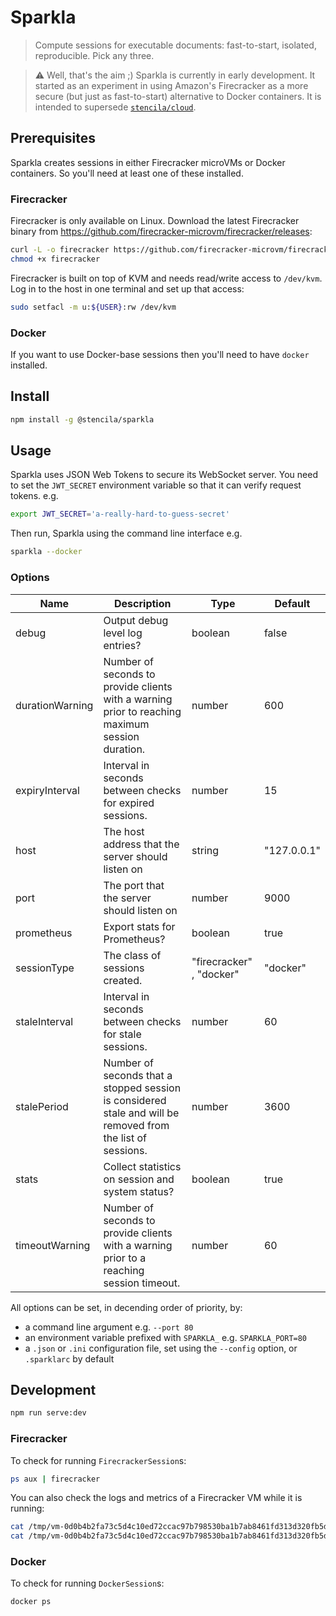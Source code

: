 # Sparkla

> Compute sessions for executable documents: fast-to-start, isolated, reproducible. Pick any three.

> :warning: Well, that's the aim ;) Sparkla is currently in early development. It started as an experiment in using Amazon's Firecracker as a more secure (but just as fast-to-start) alternative to Docker containers. It is intended to supersede [`stencila/cloud`](https://github.com/stencila/cloud).

## Prerequisites

Sparkla creates sessions in either Firecracker microVMs or Docker containers. So you'll need at least one of these installed.

### Firecracker

Firecracker is only available on Linux.
Download the latest Firecracker binary from https://github.com/firecracker-microvm/firecracker/releases:

```bash
curl -L -o firecracker https://github.com/firecracker-microvm/firecracker/releases/download/v0.18.0/firecracker-v0.18.0
chmod +x firecracker
```

Firecracker is built on top of KVM and needs read/write access to `/dev/kvm`. Log in to the host in one terminal and set up that access:

```bash
sudo setfacl -m u:${USER}:rw /dev/kvm
```

### Docker

If you want to use Docker-base sessions then you'll need to have `docker` installed.

## Install

```bash
npm install -g @stencila/sparkla
```

## Usage

Sparkla uses JSON Web Tokens to secure its WebSocket server. You need to set the `JWT_SECRET` environment variable so that it can verify request tokens. e.g.

```bash
export JWT_SECRET='a-really-hard-to-guess-secret'
```

Then run, Sparkla using the command line interface e.g.

```bash
sparkla --docker
```

### Options

<!-- OPTIONS-BEGIN -->

| Name    | Description       | Type        | Default |
| ------- | ----------------- | ----------- | ------- |
|debug               |Output debug level log entries?                                                                     |boolean             |false          |
|durationWarning     |Number of seconds to provide clients with a warning prior to reaching maximum session duration.     |number              |600            |
|expiryInterval      |Interval in seconds between checks for expired sessions.                                            |number              |15             |
|host                |The host address that the server should listen on                                                   |string              |"127.0.0.1"    |
|port                |The port that the server should listen on                                                           |number              |9000           |
|prometheus          |Export stats for Prometheus?                                                                        |boolean             |true           |
|sessionType         |The class of sessions created.                                                                      |"firecracker" ,  "docker"|"docker"       |
|staleInterval       |Interval in seconds between checks for stale sessions.                                              |number              |60             |
|stalePeriod         |Number of seconds that a stopped session is considered stale and will be removed from the list of sessions.|number              |3600           |
|stats               |Collect statistics on session and system status?                                                    |boolean             |true           |
|timeoutWarning      |Number of seconds to provide clients with a warning prior to a reaching session timeout.            |number              |60             |

<!-- OPTIONS-END -->

All options can be set, in decending order of priority, by:

- a command line argument e.g. `--port 80`
- an environment variable prefixed with `SPARKLA_` e.g. `SPARKLA_PORT=80`
- a `.json` or `.ini` configuration file, set using the `--config` option, or `.sparklarc` by default

## Development

```bash
npm run serve:dev
```

### Firecracker

To check for running `FirecrackerSession`s:

```bash
ps aux | firecracker
```

You can also check the logs and metrics of a Firecracker VM while it is running:

```bash
cat /tmp/vm-0d0b4b2fa73c5d4c10ed72ccac97b798530ba1b7ab8461fd313d320fb5d3562e/log.fifo
cat /tmp/vm-0d0b4b2fa73c5d4c10ed72ccac97b798530ba1b7ab8461fd313d320fb5d3562e/metrics.fifo
```

### Docker

To check for running `DockerSession`s:

```bash
docker ps
```
